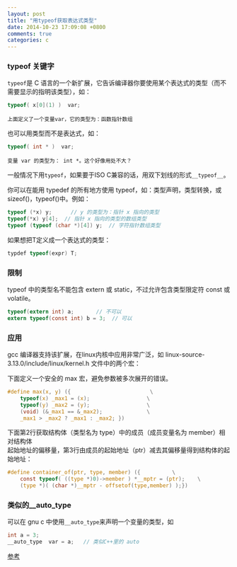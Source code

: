 ```yaml
---
layout: post
title: "用typeof获取表达式类型"
date: 2014-10-23 17:09:08 +0800
comments: true
categories: c
---
```


### typeof 关键字

`typeof`是 C 语言的一个新扩展，它告诉编译器你要使用某个表达式的类型（而不需要显示的指明该类型），如：

```c
typeof( x[0](1) )  var;
```
`上面定义了一个变量var，它的类型为：函数指针数组`

也可以用类型而不是表达式，如：

```c
typeof( int * )  var;
```
`变量 var 的类型为： int *。这个好像用处不大？`

一般情况下用`typeof`，如果要于ISO C兼容的话，用双下划线的形式`__typeof__`。  

你可以在能用 typedef 的所有地方使用 typeof，如：类型声明，类型转换，或 sizeof()，typeof()中。例如：  

```c
typeof (*x) y;      // y 的类型为：指针 x 指向的类型  
typeof(*x) y[4];  // 指针 x 指向的类型的数组类型  
typeof (typeof (char *)[4]) y;  // 字符指针数组类型
```

如果想把T定义成一个表达式的类型：

```c
typdef typeof(expr) T;
```

### 限制

typeof 中的类型名不能包含 extern 或 static，不过允许包含类型限定符 const 或 volatile。  

```c
typeof(extern int) a;       // 不可以
extern typeof(const int) b = 3;  // 可以
```

### 应用

gcc 编译器支持该扩展，在linux内核中应用非常广泛，如 linux-source-3.13.0/include/linux/kernel.h 文件中的两个宏：

下面定义一个安全的 max 宏，避免参数被多次展开的错误。  

```c
#define max(x, y) ({                         \
    typeof(x) _max1 = (x);                  \
    typeof(y) _max2 = (y);                  \
    (void) (&_max1 == &_max2);              \
    _max1 > _max2 ? _max1 : _max2; })
```

下面第2行获取结构体（类型名为 type）中的成员（成员变量名为 member）相对结构体  
起始地址的偏移量，第3行由成员的起始地址（ptr）减去其偏移量得到结构体的起始地址：

```c
#define container_of(ptr, type, member) ({			\
	const typeof( ((type *)0)->member ) *__mptr = (ptr);	\
	(type *)( (char *)__mptr - offsetof(type,member) );})
```

### 类似的__auto_type

可以在 gnu c 中使用`__auto_type`来声明一个变量的类型，如

```c
int a = 3;
__auto_type  var = a;   // 类似C++里的 auto
```

[参考](https://gcc.gnu.org/onlinedocs/gcc/Typeof.html)

